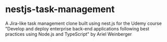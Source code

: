 # nestjs-task-management
A Jira-like task management clone built using nest.js for the Udemy course "Develop and deploy enterprise back-end applications following best practices using Node.js and TypeScript" by Ariel Weinberger
